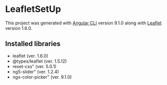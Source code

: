 # LeafletSetUp

This project was generated with [Angular CLI](https://github.com/angular/angular-cli) version 9.1.0 along with [Leaflet](https://leafletjs.com/) version 1.6.0.

## Installed libraries

- leaflet (ver. 1.6.0)
- @types/leaflet (ver. 1.5.12)
- reset-css" (ver. 5.0.1)
- ng5-slider" (ver. 1.2.4)
- ngx-color-picker" (ver. 9.1.0)